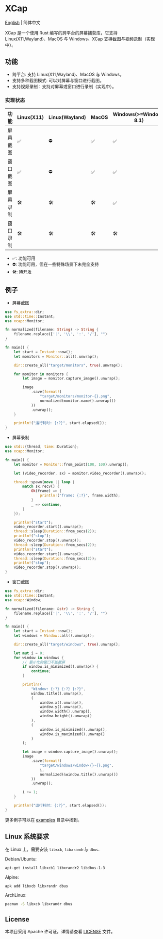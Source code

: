 # XCap

[English](README.md) | 简体中文

XCap 是一个使用 Rust 编写的跨平台的屏幕捕获库，它支持 Linux(X11,Wayland)、MacOS 与 Windows。XCap 支持截图与视频录制（实现中）。

## 功能

-   跨平台: 支持 Linux(X11,Wayland)、MacOS 与 Windows。
-   支持多种截图模式: 可以对屏幕与窗口进行截图。
-   支持视频录制：支持对屏幕或窗口进行录制（实现中）。

### 实现状态

| 功能     | Linux(X11) | Linux(Wayland) | MacOS | Windows(>=Windows 8.1) |
| -------- | ---------- | -------------- | ----- | ---------------------- |
| 屏幕截图 | ✅         | ⛔             | ✅    | ✅                     |
| 窗口截图 | ✅         | ⛔             | ✅    | ✅                     |
| 屏幕录制 | 🛠️         | 🛠️             | 🛠️    | ✅                     |
| 窗口录制 | 🛠️         | 🛠️             | 🛠️    | 🛠️                     |

-   ✅: 功能可用
-   ⛔: 功能可用，但在一些特殊场景下未完全支持
-   🛠️: 待开发

## 例子

-   屏幕截图

```rust
use fs_extra::dir;
use std::time::Instant;
use xcap::Monitor;

fn normalized(filename: String) -> String {
    filename.replace(['|', '\\', ':', '/'], "")
}

fn main() {
    let start = Instant::now();
    let monitors = Monitor::all().unwrap();

    dir::create_all("target/monitors", true).unwrap();

    for monitor in monitors {
        let image = monitor.capture_image().unwrap();

        image
            .save(format!(
                "target/monitors/monitor-{}.png",
                normalized(monitor.name().unwrap())
            ))
            .unwrap();
    }

    println!("运行耗时: {:?}", start.elapsed());
}

```

-   屏幕录制

```rust
use std::{thread, time::Duration};
use xcap::Monitor;

fn main() {
    let monitor = Monitor::from_point(100, 100).unwrap();

    let (video_recorder, sx) = monitor.video_recorder().unwrap();

    thread::spawn(move || loop {
        match sx.recv() {
            Ok(frame) => {
                println!("frame: {:?}", frame.width);
            }
            _ => continue,
        }
    });

    println!("start");
    video_recorder.start().unwrap();
    thread::sleep(Duration::from_secs(2));
    println!("stop");
    video_recorder.stop().unwrap();
    thread::sleep(Duration::from_secs(2));
    println!("start");
    video_recorder.start().unwrap();
    thread::sleep(Duration::from_secs(2));
    println!("stop");
    video_recorder.stop().unwrap();
}

```

-   窗口截图

```rust
use fs_extra::dir;
use std::time::Instant;
use xcap::Window;

fn normalized(filename: &str) -> String {
    filename.replace(['|', '\\', ':', '/'], "")
}

fn main() {
    let start = Instant::now();
    let windows = Window::all().unwrap();

    dir::create_all("target/windows", true).unwrap();

    let mut i = 0;
    for window in windows {
        // 最小化的窗口不能截屏
        if window.is_minimized().unwrap() {
            continue;
        }

        println!(
            "Window: {:?} {:?} {:?}",
            window.title().unwrap(),
            (
                window.x().unwrap(),
                window.y().unwrap(),
                window.width().unwrap(),
                window.height().unwrap()
            ),
            (
                window.is_minimized().unwrap(),
                window.is_maximized().unwrap()
            )
        );

        let image = window.capture_image().unwrap();
        image
            .save(format!(
                "target/windows/window-{}-{}.png",
                i,
                normalized(&window.title().unwrap())
            ))
            .unwrap();

        i += 1;
    }

    println!("运行耗时: {:?}", start.elapsed());
}

```

更多例子可以在 [examples](./examples) 目录中找到。

## Linux 系统要求

在 Linux 上，需要安装 `libxcb`, `libxrandr`与 `dbus`.

Debian/Ubuntu:

```sh
apt-get install libxcb1 libxrandr2 libdbus-1-3
```

Alpine:

```sh
apk add libxcb libxrandr dbus
```

ArchLinux:

```sh
pacman -S libxcb libxrandr dbus
```

## License

本项目采用 Apache 许可证。详情请查看 [LICENSE](./LICENSE) 文件。
